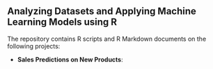 ## Analyzing Datasets and Applying Machine Learning Models using R
The repository contains R scripts and R Markdown documents on the following projects:   

* __Sales Predictions on New Products__:
